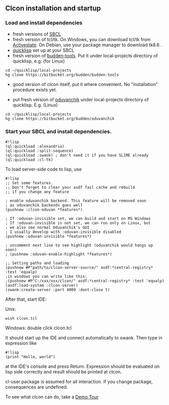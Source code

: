 ## Clcon installation and startup 

### Load and install dependencies

- fresh versions of [SBCL](http://www.sbcl.org/platform-table.html) 
- fresh version of tcl/tk. On Windows, you can download tcl/tk from [Activestate](http://www.activestate.com/activetcl/downloads). On Debian, use your package manager to download tk8.6 .
- [quicklisp](https://www.quicklisp.org/beta/) set up at your SBCL
- fresh version of [budden-tools](https://bitbucket.org/budden/budden-tools). Put it under local-projects directory of quicklisp, e.g. (for Linux)
```
cd ~/quicklisp/local-projects
hg clone https://bitbucket.org/budden/budden-tools
```  
- good version of clcon itself, put it where convenient. No "installation" procedure exists yet. 

- put fresh version of [oduvanchik](https://bitbucket.org/budden/oduvanchik) under local-projects directory of quicklisp. E.g. (Linux)
```
cd ~/quicklisp/local-projects
hg clone https://bitbucket.org/budden/oduvanchik
```

### Start your SBCL and install dependencies. 

```
#!lisp
(ql:quickload :alexandria)
(ql:quickload :split-sequence)
(ql:quickload :swank) ; don't need it if you have SLIME already
(ql:quickload :cl-tk)
```

To load server-side code to lisp, use
```
#!lisp
;; Set some features.
;; Don't forget to clear your asdf fasl cache and rebuild
;; if you change any feature

; enable oduvanchik backend. This feature will be removed soon
; as oduvanchik backends goes well
(pushnew :clcon-oduvan *features*)

; If :oduvan-invisible set, we can build and start on MS Windows
; If :oduvan-invisible is not set, we can run only on Linux, but
; we also see normal Oduvanchik's GUI
; I usually develop with :oduvan-invisible disabled
(pushnew :oduvan-invisible *features*)

; uncomment next line to see highlight (oduvanchik would hangs up soon)
; (pushnew :oduvan-enable-highlight *features*) 

;; Setting paths and loading
(pushnew #P"path/to/clcon-server-source/" asdf:*central-registry* :test 'equalp)
;in windows you can write like this:
;(pushnew #P"C:/xxx/xxx/clcon/" asdf:*central-registry* :test 'equalp)
(asdf:load-system :clcon-server)
(swank:create-server :port 4009 :dont-close t)
```

After that, start IDE:

Unix:
```
wish clcon.tcl
```

Windows: double click clcon.tcl

It should start up the IDE and connect automatically to swank. 
Then type in expression like 

```
#!lisp
(print "Hello, world")
```

at the IDE's console and press Return. Expression should be evaluated on lisp side correctly
and result should be printed at clcon. 

cl-user package is assumed for all interaction. If you change package, consequences are undefined.

To see what clcon can do, take a [Demo Tour](demo-tour.md)
